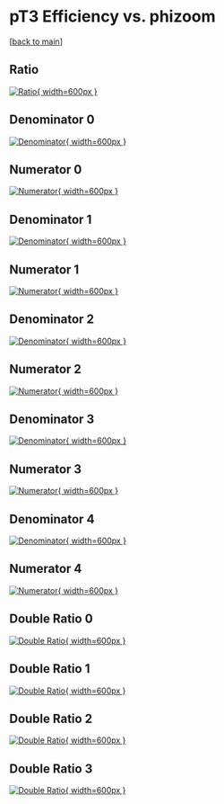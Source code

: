 # pT3 Efficiency vs. phizoom

[[back to main](./)]



## Ratio

[![Ratio](../mtv/var/pT3_base_321_0_eff_phizoom.png){ width=600px }](../mtv/var/pT3_base_321_0_eff_phizoom.pdf)

## Denominator 0

[![Denominator](../mtv/den/pT3_base_321_0_eff_phizoom_den0.png){ width=600px }](../mtv/den/pT3_base_321_0_eff_phizoom_den0.pdf)

## Numerator 0

[![Numerator](../mtv/num/pT3_base_321_0_eff_phizoom_num0.png){ width=600px }](../mtv/num/pT3_base_321_0_eff_phizoom_num0.pdf)

## Denominator 1

[![Denominator](../mtv/den/pT3_base_321_0_eff_phizoom_den1.png){ width=600px }](../mtv/den/pT3_base_321_0_eff_phizoom_den1.pdf)

## Numerator 1

[![Numerator](../mtv/num/pT3_base_321_0_eff_phizoom_num1.png){ width=600px }](../mtv/num/pT3_base_321_0_eff_phizoom_num1.pdf)

## Denominator 2

[![Denominator](../mtv/den/pT3_base_321_0_eff_phizoom_den2.png){ width=600px }](../mtv/den/pT3_base_321_0_eff_phizoom_den2.pdf)

## Numerator 2

[![Numerator](../mtv/num/pT3_base_321_0_eff_phizoom_num2.png){ width=600px }](../mtv/num/pT3_base_321_0_eff_phizoom_num2.pdf)

## Denominator 3

[![Denominator](../mtv/den/pT3_base_321_0_eff_phizoom_den3.png){ width=600px }](../mtv/den/pT3_base_321_0_eff_phizoom_den3.pdf)

## Numerator 3

[![Numerator](../mtv/num/pT3_base_321_0_eff_phizoom_num3.png){ width=600px }](../mtv/num/pT3_base_321_0_eff_phizoom_num3.pdf)

## Denominator 4

[![Denominator](../mtv/den/pT3_base_321_0_eff_phizoom_den4.png){ width=600px }](../mtv/den/pT3_base_321_0_eff_phizoom_den4.pdf)

## Numerator 4

[![Numerator](../mtv/num/pT3_base_321_0_eff_phizoom_num4.png){ width=600px }](../mtv/num/pT3_base_321_0_eff_phizoom_num4.pdf)

## Double Ratio 0

[![Double Ratio](../mtv/ratio/pT3_base_321_0_eff_phizoom_ratio0.png){ width=600px }](../mtv/ratio/pT3_base_321_0_eff_phizoom_ratio0.pdf)

## Double Ratio 1

[![Double Ratio](../mtv/ratio/pT3_base_321_0_eff_phizoom_ratio1.png){ width=600px }](../mtv/ratio/pT3_base_321_0_eff_phizoom_ratio1.pdf)

## Double Ratio 2

[![Double Ratio](../mtv/ratio/pT3_base_321_0_eff_phizoom_ratio2.png){ width=600px }](../mtv/ratio/pT3_base_321_0_eff_phizoom_ratio2.pdf)

## Double Ratio 3

[![Double Ratio](../mtv/ratio/pT3_base_321_0_eff_phizoom_ratio3.png){ width=600px }](../mtv/ratio/pT3_base_321_0_eff_phizoom_ratio3.pdf)

